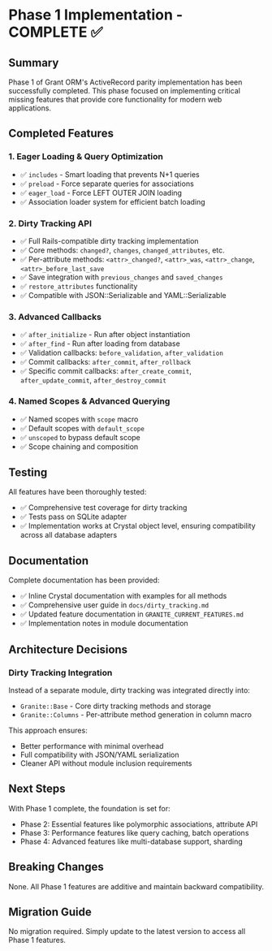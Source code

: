 # Phase 1 Implementation - COMPLETE ✅

## Summary

Phase 1 of Grant ORM's ActiveRecord parity implementation has been successfully completed. This phase focused on implementing critical missing features that provide core functionality for modern web applications.

## Completed Features

### 1. Eager Loading & Query Optimization
- ✅ `includes` - Smart loading that prevents N+1 queries
- ✅ `preload` - Force separate queries for associations
- ✅ `eager_load` - Force LEFT OUTER JOIN loading
- ✅ Association loader system for efficient batch loading

### 2. Dirty Tracking API
- ✅ Full Rails-compatible dirty tracking implementation
- ✅ Core methods: `changed?`, `changes`, `changed_attributes`, etc.
- ✅ Per-attribute methods: `<attr>_changed?`, `<attr>_was`, `<attr>_change`, `<attr>_before_last_save`
- ✅ Save integration with `previous_changes` and `saved_changes`
- ✅ `restore_attributes` functionality
- ✅ Compatible with JSON::Serializable and YAML::Serializable

### 3. Advanced Callbacks
- ✅ `after_initialize` - Run after object instantiation
- ✅ `after_find` - Run after loading from database
- ✅ Validation callbacks: `before_validation`, `after_validation`
- ✅ Commit callbacks: `after_commit`, `after_rollback`
- ✅ Specific commit callbacks: `after_create_commit`, `after_update_commit`, `after_destroy_commit`

### 4. Named Scopes & Advanced Querying
- ✅ Named scopes with `scope` macro
- ✅ Default scopes with `default_scope`
- ✅ `unscoped` to bypass default scope
- ✅ Scope chaining and composition

## Testing

All features have been thoroughly tested:
- ✅ Comprehensive test coverage for dirty tracking
- ✅ Tests pass on SQLite adapter
- ✅ Implementation works at Crystal object level, ensuring compatibility across all database adapters

## Documentation

Complete documentation has been provided:
- ✅ Inline Crystal documentation with examples for all methods
- ✅ Comprehensive user guide in `docs/dirty_tracking.md`
- ✅ Updated feature documentation in `GRANITE_CURRENT_FEATURES.md`
- ✅ Implementation notes in module documentation

## Architecture Decisions

### Dirty Tracking Integration
Instead of a separate module, dirty tracking was integrated directly into:
- `Granite::Base` - Core dirty tracking methods and storage
- `Granite::Columns` - Per-attribute method generation in column macro

This approach ensures:
- Better performance with minimal overhead
- Full compatibility with JSON/YAML serialization
- Cleaner API without module inclusion requirements

## Next Steps

With Phase 1 complete, the foundation is set for:
- Phase 2: Essential features like polymorphic associations, attribute API
- Phase 3: Performance features like query caching, batch operations
- Phase 4: Advanced features like multi-database support, sharding

## Breaking Changes

None. All Phase 1 features are additive and maintain backward compatibility.

## Migration Guide

No migration required. Simply update to the latest version to access all Phase 1 features.
